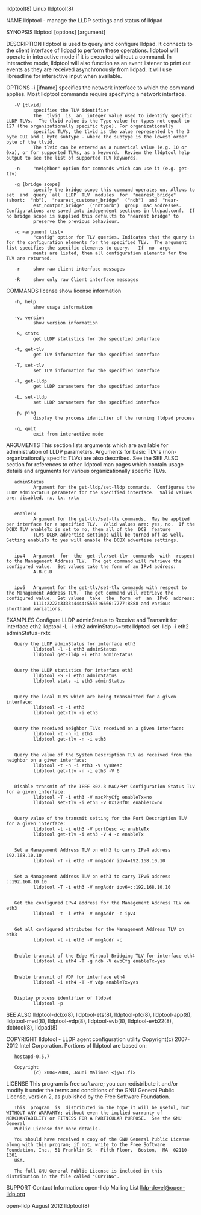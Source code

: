lldptool(8)                                                                                         Linux                                                                                         lldptool(8)



NAME
       lldptool - manage the LLDP settings and status of lldpad

SYNOPSIS
       lldptool <command> [options] [argument]



DESCRIPTION
       lldptool  is  used  to  query and configure lldpad.  It connects to the client interface of lldpad to perform these operations.  lldptool will operate in interactive mode if it is executed without a
       command.  In interactive mode, lldptool will also function as an event listener to print out events as they are received asynchronously from lldpad.  It will use libreadline  for  interactive  input
       when available.


OPTIONS
       -i [ifname]
              specifies the network interface to which the command applies.  Most lldptool commands require specifying a network interface.

       -V [tlvid]
              specifies the TLV identifier
              The  tlvid  is  an  integer value used to identify specific LLDP TLVs.  The tlvid value is the Type value for types not equal to 127 (the organizationally specific type). For organizationally
              specific TLVs, the tlvid is the value represented by the 3 byte OUI and 1 byte subtype - where the subtype is the lowest order byte of the tlvid.
              The tlvid can be entered as a numerical value (e.g. 10 or 0xa), or for supported TLVs, as a keyword.  Review the lldptool help output to see the list of supported TLV keywords.

       -n     "neighbor" option for commands which can use it (e.g. get-tlv)

       -g [bridge scope]
              specify the bridge scope this command operates on. Allows to  set  and  query  all  LLDP  TLV  modules  for  "nearest_bridge"  (short:  "nb"),  "nearest_customer_bridge"  ("ncb")  and  "near‐
              est_nontpmr_bridge"  ("nntpmrb")  group  mac addresses. Configurations are saved into independent sections in lldpad.conf.  If no bridge scope is supplied this defaults to "nearest bridge" to
              preserve the previous behaviour.

       -c <argument list>
              "config" option for TLV queries. Indicates that the query is for the configuration elements for the specified TLV.  The argument list specifies the specific elements to query.   If  no  argu‐
              ments are listed, then all configuration elements for the TLV are returned.

       -r     show raw client interface messages

       -R     show only raw Client interface messages

COMMANDS
       license
              show license information

       -h, help
              show usage information

       -v, version
              show version information

       -S, stats
              get LLDP statistics for the specified interface

       -t, get-tlv
              get TLV information for the specified interface

       -T, set-tlv
              set TLV information for the specified interface

       -l, get-lldp
              get LLDP parameters for the specified interface

       -L, set-lldp
              set LLDP parameters for the specified interface

       -p, ping
              display the process identifier of the running lldpad process

       -q, quit
              exit from interactive mode

ARGUMENTS
       This  section lists arguments which are available for administration of LLDP parameters.  Arguments for basic TLV's (non-organizationally specific TLVs) are also described.  See the SEE ALSO section
       for references to other lldptool man pages which contain usage details and arguments for various organizationally specific TLVs.


       adminStatus
              Argument for the get-lldp/set-lldp commands.  Configures the LLDP adminStatus parameter for the specified interface.  Valid values are: disabled, rx, tx, rxtx


       enableTx
              Argument for the get-tlv/set-tlv commands.  May be applied per interface for a specified TLV.  Valid values are: yes, no.  If the DCBX TLV enableTx is set to no, then all of the  DCB  feature
              TLVs DCBX advertise settings will be turned off as well.  Setting enableTx to yes will enable the DCBX advertise settings.


       ipv4   Argument  for  the  get-tlv/set-tlv  commands  with  respect  to the Management Address TLV.  The get command will retrieve the configured value.  Set values take the form of an IPv4 address:
              A.B.C.D


       ipv6   Argument for the get-tlv/set-tlv commands with respect to the Management Address TLV.  The get command will retrieve the configured value.  Set values  take  the  form  of  an  IPv6  address:
              1111:2222:3333:4444:5555:6666:7777:8888 and various shorthand variations.


EXAMPLES
       Configure LLDP adminStatus to Receive and Transmit for interface eth2
              lldptool -L -i eth2 adminStatus=rxtx
              lldptool set-lldp -i eth2 adminStatus=rxtx


       Query the LLDP adminStatus for interface eth3
              lldptool -l -i eth3 adminStatus
              lldptool get-lldp -i eth3 adminStatus


       Query the LLDP statistics for interface eth3
              lldptool -S -i eth3 adminStatus
              lldptool stats -i eth3 adminStatus


       Query the local TLVs which are being transmitted for a given interface:
              lldptool -t -i eth3
              lldptool get-tlv -i eth3


       Query the received neighbor TLVs received on a given interface:
              lldptool -t -n -i eth3
              lldptool get-tlv -n -i eth3


       Query the value of the System Description TLV as received from the neighbor on a given interface:
              lldptool -t -n -i eth3 -V sysDesc
              lldptool get-tlv -n -i eth3 -V 6


       Disable transmit of the IEEE 802.3 MAC/PHY Configuration Status TLV for a given interface:
              lldptool -T -i eth3 -V macPhyCfg enableTx=no
              lldptool set-tlv -i eth3 -V 0x120f01 enableTx=no


       Query value of the transmit setting for the Port Description TLV for a given interface:
              lldptool -t -i eth3 -V portDesc -c enableTx
              lldptool get-tlv -i eth3 -V 4 -c enableTx


       Set a Management Address TLV on eth3 to carry IPv4 address 192.168.10.10
              lldptool -T -i eth3 -V mngAddr ipv4=192.168.10.10


       Set a Management Address TLV on eth3 to carry IPv6 address ::192.168.10.10
              lldptool -T -i eth3 -V mngAddr ipv6=::192.168.10.10


       Get the configured IPv4 address for the Management Address TLV on eth3
              lldptool -t -i eth3 -V mngAddr -c ipv4


       Get all configured attributes for the Management Address TLV on eth3
              lldptool -t -i eth3 -V mngAddr -c


       Enable transmit of the Edge Virtual Bridging TLV for interface eth4
              lldptool -i eth4 -T -g ncb -V evbCfg enableTx=yes


       Enable transmit of VDP for interface eth4
              lldptool -i eth4 -T -V vdp enableTx=yes


       Display process identifier of lldpad
              lldptool -p


SEE ALSO
       lldptool-dcbx(8), lldptool-ets(8), lldptool-pfc(8), lldptool-app(8), lldptool-med(8), lldptool-vdp(8), lldptool-evb(8), lldptool-evb22(8), dcbtool(8), lldpad(8)


COPYRIGHT
       lldptool - LLDP agent configuration utility
       Copyright(c) 2007-2012 Intel Corporation.   Portions of lldptool are based on:

       hostapd-0.5.7

       Copyright
              (c) 2004-2008, Jouni Malinen <j@w1.fi>


LICENSE
       This program is free software; you can redistribute it and/or modify it under the terms and conditions of the GNU General Public License, version 2, as published by the Free Software Foundation.

       This  program  is  distributed in the hope it will be useful, but WITHOUT ANY WARRANTY; without even the implied warranty of MERCHANTABILITY or FITNESS FOR A PARTICULAR PURPOSE.  See the GNU General
       Public License for more details.

       You should have received a copy of the GNU General Public License along with this program; if not, write to the Free Software Foundation, Inc., 51 Franklin St - Fifth Floor,  Boston,  MA  02110-1301
       USA.

       The full GNU General Public License is included in this distribution in the file called "COPYING".

SUPPORT
       Contact Information: open-lldp Mailing List <lldp-devel@open-lldp.org>




open-lldp                                                                                        August 2012                                                                                      lldptool(8)
